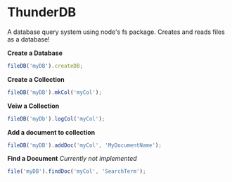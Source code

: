 # ThunderDB

A database query system using node's fs package. Creates and reads files as a database!

**Create a Database**
```javascript
fileDB('myDB').createDB;
```

**Create a Collection**
```javascript
fileDB('myDB').mkCol('myCol');
```

**Veiw a Collection**
```javascript
fileDB('myDb').logCol('myCol');
```

**Add a document to collection**
```javascript
fileDB('myDB').addDoc('myCol', 'MyDocumentName');
```

**Find a Document** *Currently not implemented*
```javascript
file('myDB').findDoc('myCol', 'SearchTerm');
```

